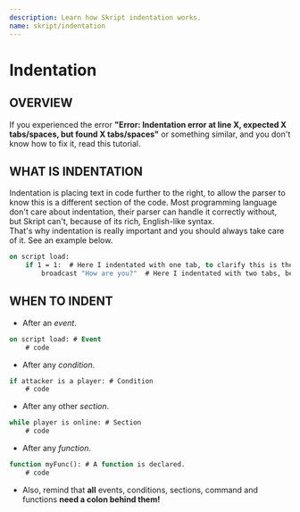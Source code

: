 ```yaml
---
description: Learn how Skript indentation works.
name: skript/indentation
---
```


# Indentation

## OVERVIEW

If you experienced the error **"Error: Indentation error at line X, expected X tabs/spaces, but found X tabs/spaces"** or something similar, and you don't know how to fix it, read this tutorial.

## WHAT IS INDENTATION

Indentation is placing text in code further to the right, to allow the parser to know this is a different section of the code. Most programming language don't care about indentation, their parser can handle it correctly without, but Skript can't, because of its rich, English-like syntax.  
That's why indentation is really important and you should always take care of it. See an example below.

```vb
on script load:
    if 1 = 1:  # Here I indentated with one tab, to clarify this is the section after the event.
        broadcast "How are you?"  # Here I indentated with two tabs, because this is a section after a condition, that already was indentated.
```

## WHEN TO INDENT

-   After an _event_.

```vb
on script load: # Event
    # code
```

-   After any _condition_.

```vb
if attacker is a player: # Condition
    # code
```

-   After any other _section_.

```vb
while player is online: # Section
    # code
```

-   After any _function_.

```vb
function myFunc(): # A function is declared.
    # code
```

-   Also, remind that **all** events, conditions, sections, command and functions **need a colon behind them!**
